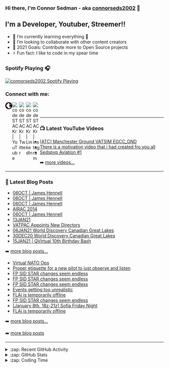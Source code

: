 ### Hi there, I'm Connor Sedman - aka [connorseds2002][website] 👋

## I'm a Developer, Youtuber, Streemer!!

- 🌱 I’m currently learning everything 🤣
- 👯 I’m looking to collaborate with other content creators
- 🥅 2021 Goals: Contribute more to Open Source projects
- ⚡ Fun fact: I like to code in my spear time

### Spotify Playing 🎧

[<img src="https://novatorem.connorseds2002.vercel.app/api/spotify" alt="connorseds2002 Spotify Playing" width="350" />](https://open.spotify.com/user/connor-808)

### Connect with me:

[<img align="left" alt="codeSTACKr.com" width="22px" src="https://raw.githubusercontent.com/iconic/open-iconic/master/svg/globe.svg" />][website]
[<img align="left" alt="codeSTACKr | YouTube" width="22px" src="https://cdn.jsdelivr.net/npm/simple-icons@v3/icons/youtube.svg" />][youtube]
[<img align="left" alt="codeSTACKr | Twitter" width="22px" src="https://cdn.jsdelivr.net/npm/simple-icons@v3/icons/twitter.svg" />][twitter]
[<img align="left" alt="codeSTACKr | LinkedIn" width="22px" src="https://cdn.jsdelivr.net/npm/simple-icons@v3/icons/linkedin.svg" />][linkedin]
[<img align="left" alt="codeSTACKr | Instagram" width="22px" src="https://cdn.jsdelivr.net/npm/simple-icons@v3/icons/instagram.svg" />][instagram]

<br />
<br />

---

### 📺 Latest YouTube Videos

<!-- YOUTUBE:START -->
- [[ATC] Manchester Ground VATSIM EGCC_GND](https://www.youtube.com/watch?v=2gOB_NWOp2o)
- [There is a motivation video that i had created fro you all](https://www.youtube.com/watch?v=cKzpUc_jYaw)
- [Sedspvp Aviation #1](https://www.youtube.com/watch?v=6Z4TeOA4d0A)
<!-- YOUTUBE:END -->

➡️ [more videos...](https://youtube.com/channel/UC6fFV-8lCLLoKYCUAstFbQQ)

---

### 📕 Latest Blog Posts

<!-- BLOG-POST-LIST:START -->
- [06OCT | James Hennell](https://forums.vatpac.org/topic/18350-06oct-james-hennell/?do=findComment&comment=130569)
- [06OCT | James Hennell](https://forums.vatpac.org/topic/18350-06oct-james-hennell/?do=findComment&comment=130562)
- [06OCT | James Hennell](https://forums.vatpac.org/topic/18350-06oct-james-hennell/?do=findComment&comment=130558)
- [AIRAC 2014](https://forums.vatpac.org/topic/18529-airac-2014/?do=findComment&comment=130555)
- [06OCT | James Hennell](https://forums.vatpac.org/topic/18350-06oct-james-hennell/?do=findComment&comment=130554)
- [13JAN21](https://forums.vatpac.org/calendar/event/1597-13jan21/)
- [VATPAC Appoints New Directors](https://forums.vatpac.org/topic/18525-vatpac-appoints-new-directors/?do=findComment&comment=130540)
- [06JAN21 World Discovery Canadian Great Lakes](https://forums.vatpac.org/calendar/event/1596-06jan21-world-discovery-canadian-great-lakes/)
- [30DEC20 World Discovery Canadian Great Lakes](https://forums.vatpac.org/calendar/event/1595-30dec20-world-discovery-canadian-great-lakes/)
- [15JAN21 | QVirtual 10th Birthday Bash](https://forums.vatpac.org/calendar/event/1594-15jan21-qvirtual-10th-birthday-bash/)
<!-- BLOG-POST-LIST:END -->

➡️ [more blog posts...](https://Forums.vatpac.org)
<!-- VATSIM.NET:START -->
- [Virtual NATO Ops](https://forums.vatsim.net/topic/29846-virtual-nato-ops/?do=findComment&comment=173526)
- [Proper etiquette for a new pilot to just observe and listen](https://forums.vatsim.net/topic/30344-proper-etiquette-for-a-new-pilot-to-just-observe-and-listen/?do=findComment&comment=173525)
- [FP SID STAR changes seem endless](https://forums.vatsim.net/topic/30348-fp-sid-star-changes-seem-endless/?do=findComment&comment=173524)
- [FP SID STAR changes seem endless](https://forums.vatsim.net/topic/30348-fp-sid-star-changes-seem-endless/?do=findComment&comment=173523)
- [FP SID STAR changes seem endless](https://forums.vatsim.net/topic/30348-fp-sid-star-changes-seem-endless/?do=findComment&comment=173522)
- [Events getting too unrealistic](https://forums.vatsim.net/topic/30277-events-getting-too-unrealistic/?do=findComment&comment=173521)
- [FLAi is temporarily offline](https://forums.vatsim.net/topic/30343-flai-is-temporarily-offline/?do=findComment&comment=173520)
- [FP SID STAR changes seem endless](https://forums.vatsim.net/topic/30348-fp-sid-star-changes-seem-endless/?do=findComment&comment=173519)
- [[January 8th, 18z-21z] Sofia Friday Night](https://forums.vatsim.net/topic/30345-january-8th-18z-21z-sofia-friday-night/?do=findComment&comment=173518)
- [FLAi is temporarily offline](https://forums.vatsim.net/topic/30343-flai-is-temporarily-offline/?do=findComment&comment=173517)
<!-- VATSIM.NET:END -->
➡️ [more blog posts...](https://forums.vatsim.net/)

<!-- IVAO.AERO:START -->
<!-- IVAO.AERO:END -->
➡️ [more blog posts](https://forum.ivao.areo/)

---

<details>
  <summary>:zap: Recent GitHub Activity</summary>
  
<!--START_SECTION:activity-->
1. ❗️ Closed issue [#42](https://github.com/jamesgeorge007/github-activity-readme/issues/42) in [jamesgeorge007/github-activity-readme](https://github.com/jamesgeorge007/github-activity-readme)
2. 🗣 Commented on [#12](https://github.com/Connorseds2002/VATUK-vatsys-dataset/issues/12) in [Connorseds2002/VATUK-vatsys-dataset](https://github.com/Connorseds2002/VATUK-vatsys-dataset)
3. 🎉 Merged PR [#1](https://github.com/Connorseds2002/UK-Sector-File/pull/1) in [Connorseds2002/UK-Sector-File](https://github.com/Connorseds2002/UK-Sector-File)
4. 💪 Opened PR [#1](https://github.com/Connorseds2002/UK-Sector-File/pull/1) in [Connorseds2002/UK-Sector-File](https://github.com/Connorseds2002/UK-Sector-File)
5. 💪 Opened PR [#12](https://github.com/Connorseds2002/VATUK-vatsys-dataset/pull/12) in [Connorseds2002/VATUK-vatsys-dataset](https://github.com/Connorseds2002/VATUK-vatsys-dataset)
6. 💪 Opened PR [#11](https://github.com/Connorseds2002/VATUK-vatsys-dataset/pull/11) in [Connorseds2002/VATUK-vatsys-dataset](https://github.com/Connorseds2002/VATUK-vatsys-dataset)
7. 🗣 Commented on [#9](https://github.com/Connorseds2002/VATUK-vatsys-dataset/issues/9) in [Connorseds2002/VATUK-vatsys-dataset](https://github.com/Connorseds2002/VATUK-vatsys-dataset)
8. ❗️ Opened issue [#10](https://github.com/Connorseds2002/VATUK-vatsys-dataset/issues/10) in [Connorseds2002/VATUK-vatsys-dataset](https://github.com/Connorseds2002/VATUK-vatsys-dataset)
9. 💪 Opened PR [#8](https://github.com/Connorseds2002/VATUK-vatsys-dataset/pull/8) in [Connorseds2002/VATUK-vatsys-dataset](https://github.com/Connorseds2002/VATUK-vatsys-dataset)
10. 🎉 Merged PR [#6](https://github.com/Connorseds2002/VATUK-vatsys-dataset/pull/6) in [Connorseds2002/VATUK-vatsys-dataset](https://github.com/Connorseds2002/VATUK-vatsys-dataset)
<!--END_SECTION:activity-->

</details>

<details>
  <summary>:zap: GitHub Stats</summary>

  <img align="left" alt="connorseds2002's GitHub Stats" src="http://github-readme-stats.connorseds2002.vercel.app/api?username=connorseds2002&show_icons=true&hide_border=true" />
<img align="left" alt="connorseds2002's GitHub Top Langs" src="http://github-readme-stats.connorseds2002.vercel.app/api/top-langs/?username=connorseds2002&layout=compact2&show_icons=true&hide_border=true" />

</details>

<details>
  <summary>:zap: Coding Time</summary>
  <a href="https://wakatime.com"><img src="https://wakatime.com/share/@connorseds2002/fbe24d6b-ddb8-468c-bf02-701ed789a553.png" /></a>

</details>

[website]: https://vatpac.org
[twitter]: https://twitter.com/connorsedman11
[youtube]: https://youtube.com/channel/UC6fFV-8lCLLoKYCUAstFbQQ
[instagram]: https://instagram.com/
[linkedin]: https://linkedin.com/in/

